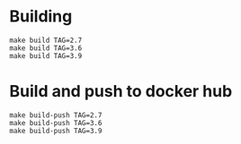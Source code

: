 # Building

```
make build TAG=2.7
make build TAG=3.6
make build TAG=3.9
```

# Build and push to docker hub

```
make build-push TAG=2.7
make build-push TAG=3.6
make build-push TAG=3.9
```
